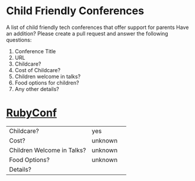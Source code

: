 # Child Friendly Conferences
A list of child friendly tech conferences that offer support for parents
Have an addition? Please create a pull request and answer the following questions:
1. Conference Title
1. URL
1. Childcare?
1. Cost of Childcare?
1. Children welcome in talks?
1. Food options for children?
1. Any other details?

# [RubyConf](https://rubyconf.org/)
|              |                  |              |
|--------------| -----------------| ------------ |
| Childcare?      | yes    |
| Cost?     | unknown |
| Children Welcome in Talks? | unknown |
| Food Options?   | unknown |
| Details? |  |



